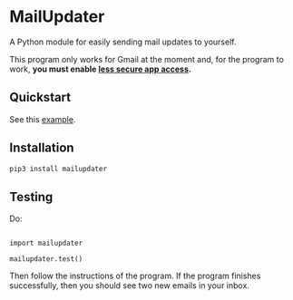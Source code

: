 # MailUpdater

A Python module for easily sending mail updates to yourself.

This program only works for Gmail at the moment and, for the program to work, **you must enable [less secure app access](https://myaccount.google.com/security).**

## Quickstart

See this [example](example.py).

## Installation

```bash
pip3 install mailupdater
```

## Testing

Do:

```python3

import mailupdater

mailupdater.test()

```

Then follow the instructions of the program. If the program finishes successfully, then you should see two new emails in your inbox.

